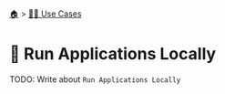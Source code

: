 <!--startTocHeader-->
[🏠](../README.md) > [👷🏽 Use Cases](README.md)
# 🚌 Run Applications Locally
<!--endTocHeader-->

TODO: Write about `Run Applications Locally`

<!--startTocSubtopic-->
<!--endTocSubtopic-->